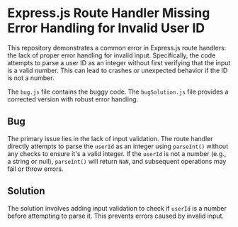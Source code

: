# Express.js Route Handler Missing Error Handling for Invalid User ID

This repository demonstrates a common error in Express.js route handlers:  the lack of proper error handling for invalid input.  Specifically, the code attempts to parse a user ID as an integer without first verifying that the input is a valid number. This can lead to crashes or unexpected behavior if the ID is not a number.

The `bug.js` file contains the buggy code. The `bugSolution.js` file provides a corrected version with robust error handling.

## Bug

The primary issue lies in the lack of input validation. The route handler directly attempts to parse the `userId` as an integer using `parseInt()` without any checks to ensure it's a valid integer.  If the `userId` is not a number (e.g., a string or null), `parseInt()` will return `NaN`, and subsequent operations may fail or throw errors.

## Solution

The solution involves adding input validation to check if `userId` is a number before attempting to parse it. This prevents errors caused by invalid input.